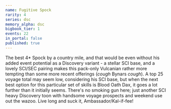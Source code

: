 ```yaml
---
name: Fugitive Spock
rarity: 4
series: dsc
memory_alpha: dsc
bigbook_tier: 1
events: 22
in_portal: false
published: true
---
```


The best 4* Spock by a country mile, and that would be even without his added event potential as a Discovery variant - a stellar SCI base, and a lovely SCI/SEC pairing makes this pack-only Vulcanian rather more tempting than some more recent offerings (*cough* Bynars *cough*). A top 25 voyage total may seem low, considering his SCI base, but when the next best option for this particular set of skills is Blood Oath Dax, it goes a lot further than it initially seems. There's no smoking gun here; just another SCI heavy Discovery toon with handsome voyage prospects and weekend use out the wazoo. Live long and suck it, Ambassador/Kal-if-fee!

